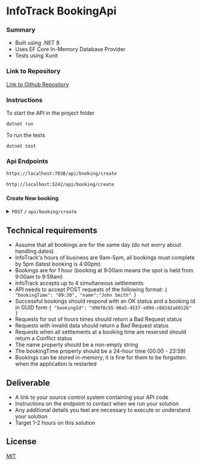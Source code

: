 # InfoTrack BookingApi

### Summary
- Built using .NET 8
- Uses EF Core In-Memory Database Provider
- Tests using Xunit


### Link to Repository
[Link to Github Repository](https://github.com/Gsirron/InfoTrackDevTest/)

### Instructions
To start the API in the project folder

 ```
 dotnet run
 ```
To run the tests

```
dotnet test
```




### Api Endpoints

```Html
https://localhost:7038/api/booking/create

http://localhost:5242/api/booking/create
```




#### Create New booking

<details>
 <summary><code>POST</code> <code><b>/</b></code> <code>api/booking/create</code></summary>

##### Parameters

> | name      |  type     | data type               | description                                                           |
> |-----------|-----------|-------------------------|-----------------------------------------------------------------------|
> | name      |  required | string                     | Name of the Booker|
> | bookingTime      |  required | string                    | Time in 24 hour time format HH:mm |

##### Responses

> | http code     | content-type                      | response                                                            |
> |---------------|-----------------------------------|---------------------------------------------------------------------|
> | `200`         | `application/json`                  | `bookingId : {GUID}`                                |
> | `400`         | `application/json`                | `{"status":"400","errors":{"Error Message"}}`                            |
> | `409`         | `application/json`                | `"error": "Settlements are full for this time of {time}`                                                               |

</details>

## Technical requirements

- Assume that all bookings are for the same day (do not worry about handling dates)
- InfoTrack's hours of business are 9am-5pm, all bookings must complete by 5pm (latest booking is 4:00pm)
- Bookings are for 1 hour (booking at 9:00am means the spot is held from 9:00am to 9:59am)
- InfoTrack accepts up to 4 simultaneous settlements
- API needs to accept POST requests of the following format:
`{
"bookingTime": "09:30",
"name":"John Smith"
}`
- Successful bookings should respond with an OK status and a booking Id in GUID form
`{
"bookingId": "d90f8c55-90a5-4537-a99d-c68242a6012b"
}`
- Requests for out of hours times should return a Bad Request status
- Requests with invalid data should return a Bad Request status
- Requests when all settlements at a booking time are reserved should return a Conflict status
- The name property should be a non-empty string
- The bookingTime property should be a 24-hour time (00:00 - 23:59)
- Bookings can be stored in-memory, it is fine for them to be forgotten when the application is restarted

## Deliverable

- A link to your source control system containing your API code
- Instructions on the endpoint to contact when we run your solution
- Any additional details you feel are necessary to execute or understand your solution
- Target 1-2 hours on this solution

## License

[MIT](https://choosealicense.com/licenses/mit/)
